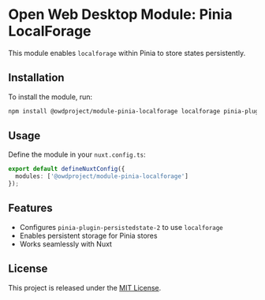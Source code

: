 # Open Web Desktop Module: Pinia LocalForage

This module enables `localforage` within Pinia to store states persistently.

## Installation

To install the module, run:

```sh
npm install @owdproject/module-pinia-localforage localforage pinia-plugin-persistedstate-2
```

## Usage

Define the module in your `nuxt.config.ts`:

```ts
export default defineNuxtConfig({
  modules: ['@owdproject/module-pinia-localforage']
});
```

## Features
- Configures `pinia-plugin-persistedstate-2` to use `localforage`
- Enables persistent storage for Pinia stores
- Works seamlessly with Nuxt

## License
This project is released under the [MIT License](LICENSE).

